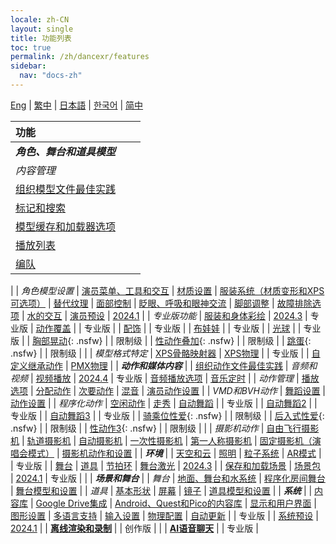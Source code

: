 ```yaml
---
locale: zh-CN
layout: single
title: 功能列表
toc: true
permalink: /zh/dancexr/features
sidebar:
  nav: "docs-zh"
---
```

[Eng](/dancexr/features) | [繁中](/tw/dancexr/features) | [日本語](/jp/dancexr/features) | [한국어](/kr/dancexr/features) | [简中](/zh/dancexr/features)

| 功能 |  |  |
| :--- | ---: | ---: |
| ***角色、舞台和道具模型*** 
| *内容管理*
| [组织模型文件最佳实践](preparecontent#3d-models)
| [标记和搜索](features/tagging) 
| [模型缓存和加载器选项](features/loader_options) 
| [播放列表](features/actor_playlist)
| [编队](features/formation)
|
| *角色模型设置*
| [演员菜单、工具和交互](features/actor_tools)
| [材质设置](features/material_settings)
| [服装系统（材质变形和XPS可选项）](features/optionals)
| [替代纹理](features/alternative_textures)
| [面部控制](features/facial_control)
| [眨眼、呼吸和眼神交流](features/eyecontact)
| [脚部调整](features/feet_adjustments)
| [故障排除选项](features/troubleshooting_options)
| [水的交互](features/water_interaction.md)
| [演员预设](features/actor_presets.md) | [2024.1](releases/2024.1.md)
|
| *专业版功能*
| [服装和身体彩绘](features/outfit_body_paint) | [2024.3](releases/2024.3.md) | 专业版
| [动作覆盖](features/motion_override) | | 专业版 |
| [配饰](features/accessory.md) | | 专业版 |
| [布娃娃](features/ragdoll.md) | | 专业版 |
| [光球](features/lightball.md) | | 专业版 |
| [胸部晃动](features/boob_shake_sex_overlay){: .nsfw} | | 限制级 |
| [性动作叠加](features/boob_shake_sex_overlay){: .nsfw} | | 限制级 |
| [跳蛋](features/dildo){: .nsfw} | | 限制级 |
|
| *模型格式特定*
| [XPS骨骼映射器](features/bone_mapper.md)
| [XPS物理](features/xps_physics) | | 专业版 |
| [自定义继承动作](features/custom_inherit.md)
| [PMX物理](features/pmx_physics)
|
| ***动作和媒体内容*** |
| [组织动作文件最佳实践](preparecontent#motion-files)
| *音频和视频*
| [视频播放](features/video_playback) | [2024.4](releases/2024.4.md) | 专业版
| [音频播放选项](features/audio_options)
| [音乐定时](features/music_timing)
|
| *动作管理*
| [播放选项](features/playback_options)
| [分配动作](features/assign_motion)
| [次要动作](features/secondary_motion)
| [混音](features/remix)
| [演员动作设置](features/actor_motion_settings)
|
| *VMD和BVH动作*
| [舞蹈设置](features/dance_set)
| [动作设置](features/motion_settings)
|
| *程序化动作*
| [空闲动作](features/idle_motion.md)
| [走秀](features/catwalk.md)
| [自动舞蹈](features/autodance) | | 专业版 |
| [自动舞蹈2](features/autodance2) | | 专业版 |
| [自动舞蹈3](features/autodance3.md) | | 专业版 |
| [骑乘位性爱](features/scg_motion){: .nsfw} | | 限制级 |
| [后入式性爱](features/sfb_motion){: .nsfw} | | 限制级 |
| [性动作3](features/sm3_motion){: .nsfw} | | 限制级 |
|
| *摄影机动作*
| [自由飞行摄影机](features/camera)
| [轨道摄影机](features/camera)
| [自动摄影机](features/camera)
| [一次性摄影机](features/camera)
| [第一人称摄影机](features/camera)
| [固定摄影机（演唱会模式）](features/camera)
| [摄影机动作和设置](features/camera)
|
| ***环境*** |
| [天空和云](features/skymap)
| [照明](features/lighting)
| [粒子系统](features/particles)
| [AR模式](features/ar_mode) | | 专业版 |
| [舞台](features/stages)
| [道具](features/props)
| [节拍环](features/beats_ring.md)
| [舞台激光](features/laser.md) | [2024.3](releases/2024.3.md) |
| [保存和加载场景](features/save_scene.md)
| [场景包](features/scene_bundle.md) | [2024.1](releases/2024.1.md) | 专业版 |
|
| ***场景和舞台*** |
| *舞台*
| [地面、舞台和水系统](features/ground)
| [程序化房间舞台](features/room_stage)
| [舞台模型和设置](features/stages)
|
| *道具*
| [基本形状](features/primitive_shapes)
| [屏幕](features/screen.md)
| [镜子](features/mirror.md)
| [道具模型和设置](features/props.md)
|
| ***系统*** |
| [内容库](preparecontent)
| [Google Drive集成](features/googledrive)
| [Android、Quest和Pico的内容库](content_android_quest)
| [显示和用户界面](features/display_settings)
| [图形设置](features/graphics)
| [多语言支持](features/languages.md)
| [输入设置](features/controls)
| [物理配置](features/system_physics)
| [自动更新](features/autoupdate) | | 专业版 |
| [系统预设](features/system_presets.md) | [2024.1](releases/2024.1.md)
|
| [**离线渲染和录制**](creator.md) | | 创作版 |
|
| [**AI语音聊天**](ai_chat) | | 专业版 |